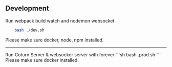 ## Development
Run webpack build watch and nodemon websocket
```sh
    bash ./dev.sh
```
Please make sure docker, node, npm installed.  
<hr>
Run Coturn Server & websocker server with forever
```sh
    bash .prod.sh
```
Please make sure docker installed.